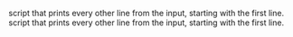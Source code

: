script that prints every other line from the input, starting with the first line.
script that prints every other line from the input, starting with the first line.
